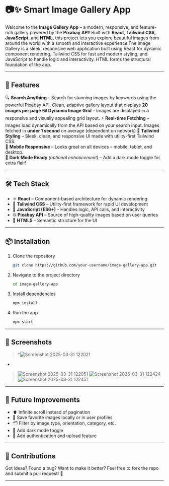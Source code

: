 
# 📷✨ Smart Image Gallery App

Welcome to the **Image Gallery App** – a modern, responsive, and feature-rich gallery powered by the **Pixabay API**! Built with  **React**,  **Tailwind CSS**,  **JavaScript**, and **HTML**, this project lets you explore beautiful images from around the world with a smooth and interactive experience.The Image Gallery is a sleek, responsive web application built using React for dynamic component rendering, Tailwind CSS for fast and modern styling, and JavaScript to handle logic and interactivity. HTML forms the structural foundation of the app.

---

## 🚀 Features

🔍 **Search Anything** – Search for stunning images by keywords using the powerful Pixabay API. Clean, adaptive gallery layout that displays **20 images per page** 
🖼️ **Dynamic Image Grid** – Images are displayed in a responsive and visually appealing grid layout. 
⚡ **Real-time Fetching** – Images load dynamically from the API based on your search input. Images fetched in **under 1 second** on average (dependent on network) 
🌈 **Tailwind Styling** – Sleek, clean, and responsive UI made with utility-first Tailwind CSS.  
📱 **Mobile Responsive** – Looks great on all devices – mobile, tablet, and desktop.  
🌙 **Dark Mode Ready** *(optional enhancement)* – Add a dark mode toggle for extra flair!

---

## 🛠️ Tech Stack

- ⚛️ **React** – Component-based architecture for dynamic rendering  
- 🎨 **Tailwind CSS** – Utility-first framework for rapid UI development  
- 🧠 **JavaScript (ES6+)** – Handles logic, API calls, and interactivity  
- 🌐 **Pixabay API** – Source of high-quality images based on user queries  
- 🧱 **HTML5** – Semantic structure for the UI

---

## 📦 Installation

1. Clone the repository  
   ```bash
   git clone https://github.com/your-username/image-gallery-app.git
   ```
2. Navigate to the project directory  
   ```bash
   cd image-gallery-app
   ```
3. Install dependencies  
   ```bash
   npm install
   ```
4. Run the app  
   ```bash
   npm start
   ```
---

## 📸 Screenshots

> *![Screenshot 2025-03-31 122021](https://github.com/user-attachments/assets/823aa0ee-d2cf-41ca-9f52-86c0b9ddda33)
*
> ![Screenshot 2025-03-31 122051](https://github.com/user-attachments/assets/f1d2d090-11f7-4cad-831c-1b8fecc4e29a)
> ![Screenshot 2025-03-31 122424](https://github.com/user-attachments/assets/e22b73e2-f4c2-485e-8392-db6c1fc899a1)
> ![Screenshot 2025-03-31 122451](https://github.com/user-attachments/assets/5f6ec959-c505-4470-a782-1cfc08f9b0aa)

---

## 🔮 Future Improvements

- ⬆️ Infinite scroll instead of pagination  
- 💾 Save favorite images locally or in user profiles  
- 🗂️ Filter by image type, orientation, category, etc.  
- 🌙 Add dark mode toggle  
- 🔐 Add authentication and upload feature  

---

## 🤝 Contributions

Got ideas? Found a bug? Want to make it better? Feel free to fork the repo and submit a pull request! 🙌

---

